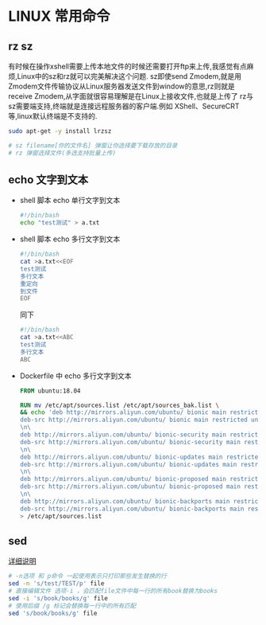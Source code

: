 # LINUX 常用命令

## rz sz

有时候在操作xshell需要上传本地文件的时候还需要打开ftp来上传,我感觉有点麻烦,Linux中的sz和rz就可以完美解决这个问题.
sz即使send Zmodem,就是用Zmodem文件传输协议从Linux服务器发送文件到window的意思,rz则就是receive Zmodem,从字面就很容易理解是在Linux上接收文件,也就是上传了
rz与sz需要端支持,终端就是连接远程服务器的客户端.例如 XShell、SecureCRT 等,linux默认终端是不支持的.

```bash
sudo apt-get -y install lrzsz
```

```bash
# sz filename[你的文件名] 弹窗让你选择要下载存放的目录
# rz 弹窗选择文件(多选支持批量上传)
```

## echo 文字到文本

* shell 脚本 echo 单行文字到文本

    ```bash
    #!/bin/bash
    echo "test测试" > a.txt
    ```

* shell 脚本 echo 多行文字到文本

    ```bash
    #!/bin/bash
    cat >a.txt<<EOF
    test测试
    多行文本
    重定向
    到文件
    EOF
    ```

    同下

    ```bash
    #!/bin/bash
    cat >a.txt<<ABC
    test测试
    多行文本
    ABC
    ```

* Dockerfile 中 echo 多行文字到文本

    ```Dockerfile
    FROM ubuntu:18.04

    RUN mv /etc/apt/sources.list /etc/apt/sources_bak.list \
    && echo 'deb http://mirrors.aliyun.com/ubuntu/ bionic main restricted universe multiverse\n\
    deb-src http://mirrors.aliyun.com/ubuntu/ bionic main restricted universe multiverse\n\
    \n\
    deb http://mirrors.aliyun.com/ubuntu/ bionic-security main restricted universe multiverse\n\
    deb-src http://mirrors.aliyun.com/ubuntu/ bionic-security main restricted universe multiverse\n\
    \n\
    deb http://mirrors.aliyun.com/ubuntu/ bionic-updates main restricted universe multiverse\n\
    deb-src http://mirrors.aliyun.com/ubuntu/ bionic-updates main restricted universe multiverse\n\
    \n\
    deb http://mirrors.aliyun.com/ubuntu/ bionic-proposed main restricted universe multiverse\n\
    deb-src http://mirrors.aliyun.com/ubuntu/ bionic-proposed main restricted universe multiverse\n\
    \n\
    deb http://mirrors.aliyun.com/ubuntu/ bionic-backports main restricted universe multiverse\n\
    deb-src http://mirrors.aliyun.com/ubuntu/ bionic-backports main restricted universe multiverse\n'\
    > /etc/apt/sources.list
    ```

## sed

[详细说明](https://wangchujiang.com/linux-command/c/sed.html)

```bash
# -n选项 和 p命令 一起使用表示只打印那些发生替换的行
sed -n 's/test/TEST/p' file
# 直接编辑文件 选项-i ，会匹配file文件中每一行的所有book替换为books
sed -i 's/book/books/g' file
# 使用后缀 /g 标记会替换每一行中的所有匹配
sed 's/book/books/g' file
```
